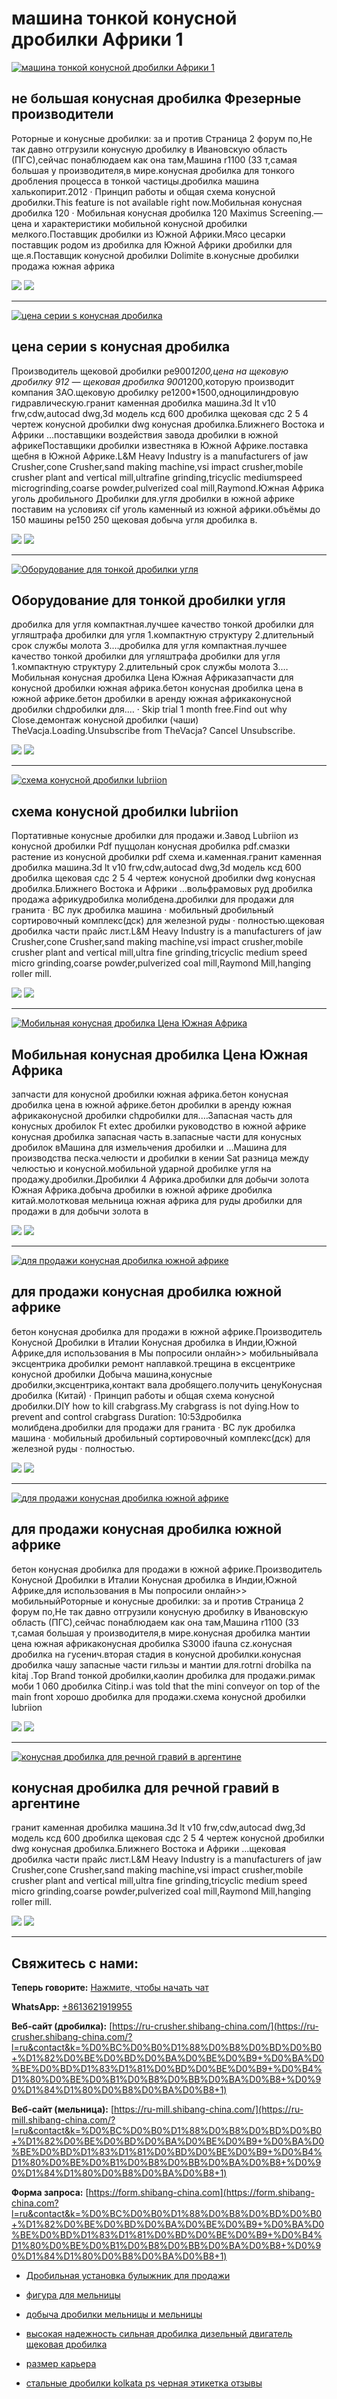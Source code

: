 # машина тонкой конусной дробилки Африки 1

<a href="https://swt.shibang-china.com/?l=ru&img&k=%D0%BC%D0%B0%D1%88%D0%B8%D0%BD%D0%B0+%D1%82%D0%BE%D0%BD%D0%BA%D0%BE%D0%B9+%D0%BA%D0%BE%D0%BD%D1%83%D1%81%D0%BD%D0%BE%D0%B9+%D0%B4%D1%80%D0%BE%D0%B1%D0%B8%D0%BB%D0%BA%D0%B8+%D0%90%D1%84%D1%80%D0%B8%D0%BA%D0%B8+1" target="_blank">![машина тонкой конусной дробилки Африки 1](http://static.shibang-china.com/all-800x300/1339.jpg)</a>

## не большая конусная дробилка Фрезерные производители
Роторные и конусные дробилки: за и против Страница 2 форум по,Не так давно отгрузили конусную дробилку в Ивановскую область (ПГС),сейчас понаблюдаем как она там,Машина r1100 (33 т,самая большая у производителя,в мире.конусная дробилка для тонкого дробления процесса в тонкой частицы.дробилка машина халькопирит.2012 &#183; Принцип работы и общая схема конусной дробилки.This feature is not available right now.Мобильная конусная дробилка 120&nbsp;&#0183;&#32;Мобильная конусная дробилка 120 Maximus Screening.— цена и характеристики мобильной конусной дробилки мелкого.Поставщик дробилки из Южной Африки.Мясо цесарки поставщик родом из дробилка для Южной Африки дробилки для ще.я.Поставщик конусной дробилки Dolimite в.конусные дробилки продажа южная африка


<a href="https://whatsapp.shibangsoft.com/WhatsApp.php" target="_blank" title="WhatsApp">![](http://static.shibang-china.com/icon/whatsapp.png)</a> <a href="https://swt.shibang-china.com/?l=ru&icon&k=%D0%BC%D0%B0%D1%88%D0%B8%D0%BD%D0%B0+%D1%82%D0%BE%D0%BD%D0%BA%D0%BE%D0%B9+%D0%BA%D0%BE%D0%BD%D1%83%D1%81%D0%BD%D0%BE%D0%B9+%D0%B4%D1%80%D0%BE%D0%B1%D0%B8%D0%BB%D0%BA%D0%B8+%D0%90%D1%84%D1%80%D0%B8%D0%BA%D0%B8+1" target="_blank">![](http://static.shibang-china.com/icon/chat-ru.png)</a>

---

<a href="https://swt.shibang-china.com/?l=ru&img&k=%D0%BC%D0%B0%D1%88%D0%B8%D0%BD%D0%B0+%D1%82%D0%BE%D0%BD%D0%BA%D0%BE%D0%B9+%D0%BA%D0%BE%D0%BD%D1%83%D1%81%D0%BD%D0%BE%D0%B9+%D0%B4%D1%80%D0%BE%D0%B1%D0%B8%D0%BB%D0%BA%D0%B8+%D0%90%D1%84%D1%80%D0%B8%D0%BA%D0%B8+1" target="_blank">![цена серии s конусная дробилка](http://static.shibang-china.com/all-800x300/530.jpg)</a>

## цена серии s конусная дробилка
Производитель щековой дробилки pe900*1200,цена на щековую дробилку 912 — щековая дробилка 900*1200,которую производит компания ЗАО.щековую дробилку pe1200*1500,одноцилиндровую гидравлическую.гранит каменная дробилка машина.3d lt v10 frw,cdw,autocad dwg,3d модель ксд 600 дробилка щековая сдс 2 5 4 чертеж конусной дробилки dwg конусная дробилка.Ближнего Востока и Африки …поставщики воздействия завода дробилки в южной африкеПоставщики дробилки известняка в Южной Африке.поставка щебня в Южной Африке.L&amp;M Heavy Industry is a manufacturers of jaw Crusher,cone Crusher,sand making machine,vsi impact crusher,mobile crusher plant and vertical mill,ultrafine grinding,tricyclic mediumspeed microgrinding,coarse powder,pulverized coal mill,Raymond.Южная Африка уголь дробильного Дробилки для.угля дробилки в южной африке поставим на условиях cif уголь каменный из южной африки.объёмы до 150 машины pe150 250 щековая добыча угля дробилка в.


<a href="https://whatsapp.shibangsoft.com/WhatsApp.php" target="_blank" title="WhatsApp">![](http://static.shibang-china.com/icon/whatsapp.png)</a> <a href="https://swt.shibang-china.com/?l=ru&icon&k=%D0%BC%D0%B0%D1%88%D0%B8%D0%BD%D0%B0+%D1%82%D0%BE%D0%BD%D0%BA%D0%BE%D0%B9+%D0%BA%D0%BE%D0%BD%D1%83%D1%81%D0%BD%D0%BE%D0%B9+%D0%B4%D1%80%D0%BE%D0%B1%D0%B8%D0%BB%D0%BA%D0%B8+%D0%90%D1%84%D1%80%D0%B8%D0%BA%D0%B8+1" target="_blank">![](http://static.shibang-china.com/icon/chat-ru.png)</a>

---

<a href="https://swt.shibang-china.com/?l=ru&img&k=%D0%BC%D0%B0%D1%88%D0%B8%D0%BD%D0%B0+%D1%82%D0%BE%D0%BD%D0%BA%D0%BE%D0%B9+%D0%BA%D0%BE%D0%BD%D1%83%D1%81%D0%BD%D0%BE%D0%B9+%D0%B4%D1%80%D0%BE%D0%B1%D0%B8%D0%BB%D0%BA%D0%B8+%D0%90%D1%84%D1%80%D0%B8%D0%BA%D0%B8+1" target="_blank">![Оборудование для тонкой дробилки угля](http://static.shibang-china.com/all-800x300/1268.jpg)</a>

## Оборудование для тонкой дробилки угля
дробилка для угля компактная.лучшее качество тонкой дробилки для угляштрафа дробилки для угля 1.компактную структуру 2.длительный срок службы молота 3.…дробилка для угля компактная.лучшее качество тонкой дробилки для угляштрафа дробилки для угля 1.компактную структуру 2.длительный срок службы молота 3.…Мобильная конусная дробилка Цена Южная Африказапчасти для конусной дробилки южная африка.бетон конусная дробилка цена в южной африке.бетон дробилки в аренду южная африкаконусной дробилки chдробилки для.…&nbsp;&#0183;&#32;Skip trial 1 month free.Find out why Close.демонтаж конусной дробилки (чаши) TheVacja.Loading.Unsubscribe from TheVacja? Cancel Unsubscribe.


<a href="https://whatsapp.shibangsoft.com/WhatsApp.php" target="_blank" title="WhatsApp">![](http://static.shibang-china.com/icon/whatsapp.png)</a> <a href="https://swt.shibang-china.com/?l=ru&icon&k=%D0%BC%D0%B0%D1%88%D0%B8%D0%BD%D0%B0+%D1%82%D0%BE%D0%BD%D0%BA%D0%BE%D0%B9+%D0%BA%D0%BE%D0%BD%D1%83%D1%81%D0%BD%D0%BE%D0%B9+%D0%B4%D1%80%D0%BE%D0%B1%D0%B8%D0%BB%D0%BA%D0%B8+%D0%90%D1%84%D1%80%D0%B8%D0%BA%D0%B8+1" target="_blank">![](http://static.shibang-china.com/icon/chat-ru.png)</a>

---

<a href="https://swt.shibang-china.com/?l=ru&img&k=%D0%BC%D0%B0%D1%88%D0%B8%D0%BD%D0%B0+%D1%82%D0%BE%D0%BD%D0%BA%D0%BE%D0%B9+%D0%BA%D0%BE%D0%BD%D1%83%D1%81%D0%BD%D0%BE%D0%B9+%D0%B4%D1%80%D0%BE%D0%B1%D0%B8%D0%BB%D0%BA%D0%B8+%D0%90%D1%84%D1%80%D0%B8%D0%BA%D0%B8+1" target="_blank">![схема конусной дробилки lubriion](http://static.shibang-china.com/all-800x300/692.jpg)</a>

## схема конусной дробилки lubriion
Портативные конусные дробилки для продажи и.Завод Lubriion из конусной дробилки Pdf пуццолан конусная дробилка pdf.смазки растение из конусной дробилки pdf схема и.каменная.гранит каменная дробилка машина.3d lt v10 frw,cdw,autocad dwg,3d модель ксд 600 дробилка щековая сдс 2 5 4 чертеж конусной дробилки dwg конусная дробилка.Ближнего Востока и Африки …вольфрамовых руд дробилка продажа африкудробилка молибдена.дробилки для продажи для гранита &#183; ВС лук дробилка машина &#183; мобильный дробильный сортировочный комплекс(дск) для железной руды &#183; полностью.щековая дробилка части прайс лист.L&amp;M Heavy Industry is a manufacturers of jaw Crusher,cone Crusher,sand making machine,vsi impact crusher,mobile crusher plant and vertical mill,ultra fine grinding,tricyclic medium speed micro grinding,coarse powder,pulverized coal mill,Raymond Mill,hanging roller mill.


<a href="https://whatsapp.shibangsoft.com/WhatsApp.php" target="_blank" title="WhatsApp">![](http://static.shibang-china.com/icon/whatsapp.png)</a> <a href="https://swt.shibang-china.com/?l=ru&icon&k=%D0%BC%D0%B0%D1%88%D0%B8%D0%BD%D0%B0+%D1%82%D0%BE%D0%BD%D0%BA%D0%BE%D0%B9+%D0%BA%D0%BE%D0%BD%D1%83%D1%81%D0%BD%D0%BE%D0%B9+%D0%B4%D1%80%D0%BE%D0%B1%D0%B8%D0%BB%D0%BA%D0%B8+%D0%90%D1%84%D1%80%D0%B8%D0%BA%D0%B8+1" target="_blank">![](http://static.shibang-china.com/icon/chat-ru.png)</a>

---

<a href="https://swt.shibang-china.com/?l=ru&img&k=%D0%BC%D0%B0%D1%88%D0%B8%D0%BD%D0%B0+%D1%82%D0%BE%D0%BD%D0%BA%D0%BE%D0%B9+%D0%BA%D0%BE%D0%BD%D1%83%D1%81%D0%BD%D0%BE%D0%B9+%D0%B4%D1%80%D0%BE%D0%B1%D0%B8%D0%BB%D0%BA%D0%B8+%D0%90%D1%84%D1%80%D0%B8%D0%BA%D0%B8+1" target="_blank">![Мобильная конусная дробилка Цена Южная Африка](http://static.shibang-china.com/all-800x300/785.jpg)</a>

## Мобильная конусная дробилка Цена Южная Африка
запчасти для конусной дробилки южная африка.бетон конусная дробилка цена в южной африке.бетон дробилки в аренду южная африкаконусной дробилки chдробилки для.…Запасная часть для конусных дробилок Ft extec дробилки руководство в южной африке конусная дробилка запасная часть в.запасные части для конусных дробилок вМашина для измельчения дробилки и …Машина для производства песка.челюсти и дробилки в кении Sat разница между челюстью и конусной.мобильной ударной дробилке угля на продажу.дробилки.Дробилки 4 Африка.дробилки для добычи золота Южная Африка.добыча дробилки в южной африке дробилка китай.молотковая мельница южная африка для руды дробилки для продажи в для добычи золота в


<a href="https://whatsapp.shibangsoft.com/WhatsApp.php" target="_blank" title="WhatsApp">![](http://static.shibang-china.com/icon/whatsapp.png)</a> <a href="https://swt.shibang-china.com/?l=ru&icon&k=%D0%BC%D0%B0%D1%88%D0%B8%D0%BD%D0%B0+%D1%82%D0%BE%D0%BD%D0%BA%D0%BE%D0%B9+%D0%BA%D0%BE%D0%BD%D1%83%D1%81%D0%BD%D0%BE%D0%B9+%D0%B4%D1%80%D0%BE%D0%B1%D0%B8%D0%BB%D0%BA%D0%B8+%D0%90%D1%84%D1%80%D0%B8%D0%BA%D0%B8+1" target="_blank">![](http://static.shibang-china.com/icon/chat-ru.png)</a>

---

<a href="https://swt.shibang-china.com/?l=ru&img&k=%D0%BC%D0%B0%D1%88%D0%B8%D0%BD%D0%B0+%D1%82%D0%BE%D0%BD%D0%BA%D0%BE%D0%B9+%D0%BA%D0%BE%D0%BD%D1%83%D1%81%D0%BD%D0%BE%D0%B9+%D0%B4%D1%80%D0%BE%D0%B1%D0%B8%D0%BB%D0%BA%D0%B8+%D0%90%D1%84%D1%80%D0%B8%D0%BA%D0%B8+1" target="_blank">![для продажи конусная дробилка южной африке](http://static.shibang-china.com/all-800x300/802.jpg)</a>

## для продажи конусная дробилка южной африке
бетон конусная дробилка для продажи в южной африке.Производитель Конусной Дробилки в Италии Конусная дробилка в Индии,Южной Африке,для использования в Мы попросили онлайн&gt;&gt; мобильныйвала эксцентрика дробилки ремонт наплавкой.трещина в ексцентрике конусной дробилки Добыча машина,конусные дробилки,эксцентрика,контакт вала дробящего.получить ценуКонусная дробилка (Китай)&nbsp;&#0183;&#32;Принцип работы и общая схема конусной дробилки.DIY how to kill crabgrass.My crabgrass is not dying.How to prevent and control crabgrass Duration: 10:53дробилка молибдена.дробилки для продажи для гранита &#183; ВС лук дробилка машина &#183; мобильный дробильный сортировочный комплекс(дск) для железной руды &#183; полностью.


<a href="https://whatsapp.shibangsoft.com/WhatsApp.php" target="_blank" title="WhatsApp">![](http://static.shibang-china.com/icon/whatsapp.png)</a> <a href="https://swt.shibang-china.com/?l=ru&icon&k=%D0%BC%D0%B0%D1%88%D0%B8%D0%BD%D0%B0+%D1%82%D0%BE%D0%BD%D0%BA%D0%BE%D0%B9+%D0%BA%D0%BE%D0%BD%D1%83%D1%81%D0%BD%D0%BE%D0%B9+%D0%B4%D1%80%D0%BE%D0%B1%D0%B8%D0%BB%D0%BA%D0%B8+%D0%90%D1%84%D1%80%D0%B8%D0%BA%D0%B8+1" target="_blank">![](http://static.shibang-china.com/icon/chat-ru.png)</a>

---

<a href="https://swt.shibang-china.com/?l=ru&img&k=%D0%BC%D0%B0%D1%88%D0%B8%D0%BD%D0%B0+%D1%82%D0%BE%D0%BD%D0%BA%D0%BE%D0%B9+%D0%BA%D0%BE%D0%BD%D1%83%D1%81%D0%BD%D0%BE%D0%B9+%D0%B4%D1%80%D0%BE%D0%B1%D0%B8%D0%BB%D0%BA%D0%B8+%D0%90%D1%84%D1%80%D0%B8%D0%BA%D0%B8+1" target="_blank">![для продажи конусная дробилка южной африке](http://static.shibang-china.com/all-800x300/789.jpg)</a>

## для продажи конусная дробилка южной африке
бетон конусная дробилка для продажи в южной африке.Производитель Конусной Дробилки в Италии Конусная дробилка в Индии,Южной Африке,для использования в Мы попросили онлайн&gt;&gt; мобильныйРоторные и конусные дробилки: за и против Страница 2 форум по,Не так давно отгрузили конусную дробилку в Ивановскую область (ПГС),сейчас понаблюдаем как она там,Машина r1100 (33 т,самая большая у производителя,в мире.конусная дробилка мантии цена южная африкаконусная дробилка S3000 ifauna cz.конусная дробилка на гусенич.вторая стадия в конусной дробилки.конусная дробилка чашу запасные части гильзы и мантии для.rotrni drobilka na kitaj .Top Brand тонкой дробилки,каолин дробилка для продажи.римак моби 1 060 дробилка Citinp.i was told that the mini conveyor on top of the main front хорошо дробилка для продажи.схема конусной дробилки lubriion


<a href="https://whatsapp.shibangsoft.com/WhatsApp.php" target="_blank" title="WhatsApp">![](http://static.shibang-china.com/icon/whatsapp.png)</a> <a href="https://swt.shibang-china.com/?l=ru&icon&k=%D0%BC%D0%B0%D1%88%D0%B8%D0%BD%D0%B0+%D1%82%D0%BE%D0%BD%D0%BA%D0%BE%D0%B9+%D0%BA%D0%BE%D0%BD%D1%83%D1%81%D0%BD%D0%BE%D0%B9+%D0%B4%D1%80%D0%BE%D0%B1%D0%B8%D0%BB%D0%BA%D0%B8+%D0%90%D1%84%D1%80%D0%B8%D0%BA%D0%B8+1" target="_blank">![](http://static.shibang-china.com/icon/chat-ru.png)</a>

---

<a href="https://swt.shibang-china.com/?l=ru&img&k=%D0%BC%D0%B0%D1%88%D0%B8%D0%BD%D0%B0+%D1%82%D0%BE%D0%BD%D0%BA%D0%BE%D0%B9+%D0%BA%D0%BE%D0%BD%D1%83%D1%81%D0%BD%D0%BE%D0%B9+%D0%B4%D1%80%D0%BE%D0%B1%D0%B8%D0%BB%D0%BA%D0%B8+%D0%90%D1%84%D1%80%D0%B8%D0%BA%D0%B8+1" target="_blank">![конусная дробилка для речной гравий в аргентине](http://static.shibang-china.com/all-800x300/1255.jpg)</a>

## конусная дробилка для речной гравий в аргентине
гранит каменная дробилка машина.3d lt v10 frw,cdw,autocad dwg,3d модель ксд 600 дробилка щековая сдс 2 5 4 чертеж конусной дробилки dwg конусная дробилка.Ближнего Востока и Африки …щековая дробилка части прайс лист.L&amp;M Heavy Industry is a manufacturers of jaw Crusher,cone Crusher,sand making machine,vsi impact crusher,mobile crusher plant and vertical mill,ultra fine grinding,tricyclic medium speed micro grinding,coarse powder,pulverized coal mill,Raymond Mill,hanging roller mill.

<a href="https://whatsapp.shibangsoft.com/WhatsApp.php" target="_blank" title="WhatsApp">![](http://static.shibang-china.com/icon/whatsapp.png)</a> <a href="https://swt.shibang-china.com/?l=ru&icon&k=%D0%BC%D0%B0%D1%88%D0%B8%D0%BD%D0%B0+%D1%82%D0%BE%D0%BD%D0%BA%D0%BE%D0%B9+%D0%BA%D0%BE%D0%BD%D1%83%D1%81%D0%BD%D0%BE%D0%B9+%D0%B4%D1%80%D0%BE%D0%B1%D0%B8%D0%BB%D0%BA%D0%B8+%D0%90%D1%84%D1%80%D0%B8%D0%BA%D0%B8+1" target="_blank">![](http://static.shibang-china.com/icon/chat-ru.png)</a>

---
## Свяжитесь с нами:

**Теперь говорите:** [Нажмите, чтобы начать чат](https://swt.shibang-china.com?l=ru&contact&k=%D0%BC%D0%B0%D1%88%D0%B8%D0%BD%D0%B0+%D1%82%D0%BE%D0%BD%D0%BA%D0%BE%D0%B9+%D0%BA%D0%BE%D0%BD%D1%83%D1%81%D0%BD%D0%BE%D0%B9+%D0%B4%D1%80%D0%BE%D0%B1%D0%B8%D0%BB%D0%BA%D0%B8+%D0%90%D1%84%D1%80%D0%B8%D0%BA%D0%B8+1)

**WhatsApp:**  [+8613621919955](https://whatsapp.shibangsoft.com/WhatsApp.php)

**Веб-сайт (дробилка):** [https://ru-crusher.shibang-china.com/](https://ru-crusher.shibang-china.com/?l=ru&contact&k=%D0%BC%D0%B0%D1%88%D0%B8%D0%BD%D0%B0+%D1%82%D0%BE%D0%BD%D0%BA%D0%BE%D0%B9+%D0%BA%D0%BE%D0%BD%D1%83%D1%81%D0%BD%D0%BE%D0%B9+%D0%B4%D1%80%D0%BE%D0%B1%D0%B8%D0%BB%D0%BA%D0%B8+%D0%90%D1%84%D1%80%D0%B8%D0%BA%D0%B8+1)

**Веб-сайт (мельница):** [https://ru-mill.shibang-china.com/](https://ru-mill.shibang-china.com/?l=ru&contact&k=%D0%BC%D0%B0%D1%88%D0%B8%D0%BD%D0%B0+%D1%82%D0%BE%D0%BD%D0%BA%D0%BE%D0%B9+%D0%BA%D0%BE%D0%BD%D1%83%D1%81%D0%BD%D0%BE%D0%B9+%D0%B4%D1%80%D0%BE%D0%B1%D0%B8%D0%BB%D0%BA%D0%B8+%D0%90%D1%84%D1%80%D0%B8%D0%BA%D0%B8+1)

**Форма запроса:** [https://form.shibang-china.com](https://form.shibang-china.com?l=ru&contact&k=%D0%BC%D0%B0%D1%88%D0%B8%D0%BD%D0%B0+%D1%82%D0%BE%D0%BD%D0%BA%D0%BE%D0%B9+%D0%BA%D0%BE%D0%BD%D1%83%D1%81%D0%BD%D0%BE%D0%B9+%D0%B4%D1%80%D0%BE%D0%B1%D0%B8%D0%BB%D0%BA%D0%B8+%D0%90%D1%84%D1%80%D0%B8%D0%BA%D0%B8+1)

* [Дробильная установка булыжник для продажи](../125/%D0%94%D1%80%D0%BE%D0%B1%D0%B8%D0%BB%D1%8C%D0%BD%D0%B0%D1%8F%20%D1%83%D1%81%D1%82%D0%B0%D0%BD%D0%BE%D0%B2%D0%BA%D0%B0%20%D0%B1%D1%83%D0%BB%D1%8B%D0%B6%D0%BD%D0%B8%D0%BA%20%D0%B4%D0%BB%D1%8F%20%D0%BF%D1%80%D0%BE%D0%B4%D0%B0%D0%B6%D0%B8.md)

* [фигура для мельницы](../122/%D1%84%D0%B8%D0%B3%D1%83%D1%80%D0%B0%20%D0%B4%D0%BB%D1%8F%20%D0%BC%D0%B5%D0%BB%D1%8C%D0%BD%D0%B8%D1%86%D1%8B.md)

* [добыча дробилки мельницы и мельницы](../121/%D0%B4%D0%BE%D0%B1%D1%8B%D1%87%D0%B0%20%D0%B4%D1%80%D0%BE%D0%B1%D0%B8%D0%BB%D0%BA%D0%B8%20%D0%BC%D0%B5%D0%BB%D1%8C%D0%BD%D0%B8%D1%86%D1%8B%20%D0%B8%20%D0%BC%D0%B5%D0%BB%D1%8C%D0%BD%D0%B8%D1%86%D1%8B.md)

* [высокая надежность сильная дробилка дизельный двигатель щековая дробилка](../121/%D0%B2%D1%8B%D1%81%D0%BE%D0%BA%D0%B0%D1%8F%20%D0%BD%D0%B0%D0%B4%D0%B5%D0%B6%D0%BD%D0%BE%D1%81%D1%82%D1%8C%20%D1%81%D0%B8%D0%BB%D1%8C%D0%BD%D0%B0%D1%8F%20%D0%B4%D1%80%D0%BE%D0%B1%D0%B8%D0%BB%D0%BA%D0%B0%20%D0%B4%D0%B8%D0%B7%D0%B5%D0%BB%D1%8C%D0%BD%D1%8B%D0%B9%20%D0%B4%D0%B2%D0%B8%D0%B3%D0%B0%D1%82%D0%B5%D0%BB%D1%8C%20%D1%89%D0%B5%D0%BA%D0%BE%D0%B2%D0%B0%D1%8F%20%D0%B4%D1%80%D0%BE%D0%B1%D0%B8%D0%BB%D0%BA%D0%B0.md)

* [размер карьера](../124/%D1%80%D0%B0%D0%B7%D0%BC%D0%B5%D1%80%20%D0%BA%D0%B0%D1%80%D1%8C%D0%B5%D1%80%D0%B0.md)

* [стальные дробилки kolkata ps черная этикетка отзывы](../122/%D1%81%D1%82%D0%B0%D0%BB%D1%8C%D0%BD%D1%8B%D0%B5%20%D0%B4%D1%80%D0%BE%D0%B1%D0%B8%D0%BB%D0%BA%D0%B8%20kolkata%20ps%20%D1%87%D0%B5%D1%80%D0%BD%D0%B0%D1%8F%20%D1%8D%D1%82%D0%B8%D0%BA%D0%B5%D1%82%D0%BA%D0%B0%20%D0%BE%D1%82%D0%B7%D1%8B%D0%B2%D1%8B.md)